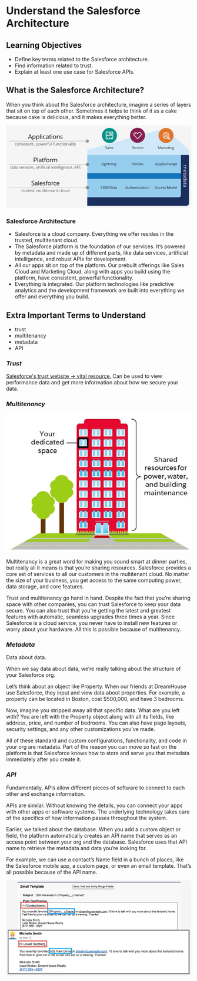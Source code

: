 # Understand the Salesforce Architecture

## Learning Objectives

- Define key terms related to the Salesforce architecture.
- Find information related to trust.
- Explain at least one use case for Salesforce APIs.

## What is the Salesforce Architecture?

When you think about the Salesforce architecture, imagine a series of layers that sit on top of each other. Sometimes it helps to think of it as a cake because cake is delicious, and it makes everything better.

![salesforce architecture](/Salesforce-Platform-Basics/Understand-the-Salesforce-Architecture/assets/salesforce-architecture.png)

### Salesforce Architecture

- Salesforce is a cloud company. Everything we offer resides in the trusted, multitenant cloud.
- The Salesforce platform is the foundation of our services. It’s powered by metadata and made up of different parts, like data services, artificial intelligence, and robust APIs for development.
- All our apps sit on top of the platform. Our prebuilt offerings like Sales Cloud and Marketing Cloud, along with apps you build using the platform, have consistent, powerful functionality.
- Everything is integrated. Our platform technologies like predictive analytics and the development framework are built into everything we offer and everything you build.

## Extra Important Terms to Understand

- trust
- multitenancy
- metadata
- API

### ***Trust***

[Salesforce's trust website -> vital resource.](https://trust.salesforce.com/en/) Can be used to view performance data and get more information about how we secure your data.

### ***Multitenancy***

![multitenancy apt building](/Salesforce-Platform-Basics/Understand-the-Salesforce-Architecture/assets/multitenancy.png)

Multitenancy is a great word for making you sound smart at dinner parties, but really all it means is that you’re sharing resources. Salesforce provides a core set of services to all our customers in the multitenant cloud. No matter the size of your business, you get access to the same computing power, data storage, and core features.

Trust and multitenancy go hand in hand. Despite the fact that you’re sharing space with other companies, you can trust Salesforce to keep your data secure. You can also trust that you’re getting the latest and greatest features with automatic, seamless upgrades three times a year. Since Salesforce is a cloud service, you never have to install new features or worry about your hardware. All this is possible because of multitenancy.

### ***Metadata***

Data about data.

When we say data about data, we’re really talking about the structure of your Salesforce org.

Let’s think about an object like Property. When our friends at DreamHouse use Salesforce, they input and view data about properties. For example, a property can be located in Boston, cost $500,000, and have 3 bedrooms.

Now, imagine you stripped away all that specific data. What are you left with? You are left with the Property object along with all its fields, like address, price, and number of bedrooms. You can also have page layouts, security settings, and any other customizations you’ve made.

All of these standard and custom configurations, functionality, and code in your org are metadata. Part of the reason you can move so fast on the platform is that Salesforce knows how to store and serve you that metadata immediately after you create it.

### ***API***

Fundamentally, APIs allow different pieces of software to connect to each other and exchange information.

APIs are similar. Without knowing the details, you can connect your apps with other apps or software systems. The underlying technology takes care of the specifics of how information passes throughout the system.

Earlier, we talked about the database. When you add a custom object or field, the platform automatically creates an API name that serves as an access point between your org and the database. Salesforce uses that API name to retrieve the metadata and data you’re looking for.

For example, we can use a contact’s Name field in a bunch of places, like the Salesforce mobile app, a custom page, or even an email template. That’s all possible because of the API name.

![API example](/Salesforce-Platform-Basics/Understand-the-Salesforce-Architecture/assets/API-example.png)
